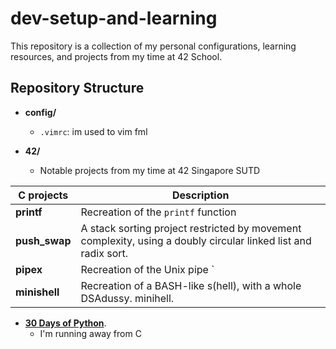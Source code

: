 # dev-setup-and-learning

This repository is a collection of my personal configurations, learning resources, and projects from my time at 42 School.

## Repository Structure
- **config/**
  - `.vimrc`: im used to vim fml

- **42/**
  - Notable projects from my time at 42 Singapore SUTD
 
| C projects| Description                                                                                             |
|---------------|---------------------------------------------------------------------------------------------------------|
| **printf** | Recreation of the `printf` function |
| **push_swap** | A stack sorting project restricted by movement complexity, using a doubly circular linked list and radix sort. |
| **pipex**     | Recreation of the Unix pipe `|`; process management and inter-process communication.          |
| **minishell** | Recreation of a BASH-like s(hell), with a whole DSAdussy. minihell. |

- [**30 Days of Python**](https://github.com/Asabeneh/30-Days-Of-Python).
  - I'm running away from C

